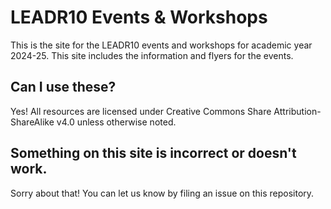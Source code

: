 # LEADR10 Events & Workshops

This is the site for the LEADR10 events and workshops for academic year 2024-25. This site includes the information and flyers for the events.

## Can I use these?
Yes! All resources are licensed under Creative Commons Share Attribution-ShareAlike v4.0 unless otherwise noted.

## Something on this site is incorrect or doesn't work.
Sorry about that! You can let us know by filing an issue on this repository.
